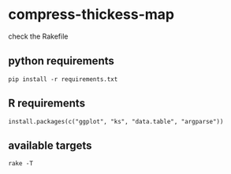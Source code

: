 # compress-thickess-map
check the Rakefile

## python requirements
```
pip install -r requirements.txt
```

## R requirements
```
install.packages(c("ggplot", "ks", "data.table", "argparse"))
```

## available targets
```
rake -T
```
